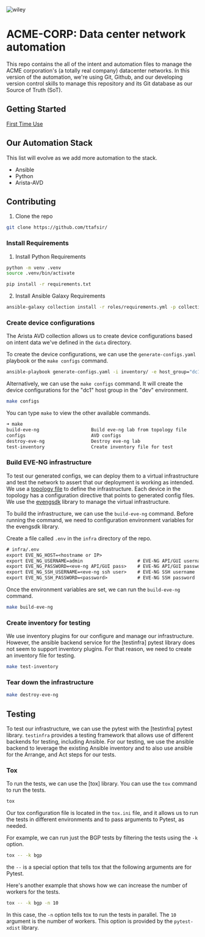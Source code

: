 <img src="https://user-images.githubusercontent.com/7189920/161707065-4bd60ae3-47f0-4426-92fe-1e07dd983897.png" alt="wiley" />

# ACME-CORP: Data center network automation

This repo contains the all of the intent and automation files to manage the ACME corporation's (a totally real company) datacenter networks. In this version of the automation, we're using Git, Github, and our developing version control skills to manage this repository and its Git database as our Source of Truth (SoT).

## Getting Started

[First Time Use](docs/first_time_use.md)

## Our Automation Stack

This list will evolve as we add more automation to the stack.

* Ansible
* Python
* Arista-AVD


## Contributing

1. Clone the repo

```sh
git clone https://github.com/ttafsir/
```

### Install Requirements

1. Install Python Requirements

```sh
python -m venv .venv
source .venv/bin/activate
```

```sh
pip install -r requirements.txt
```

2. Install Ansible Galaxy Requirements

```sh
ansible-galaxy collection install -r roles/requirements.yml -p collections
```


### Create device configurations

The Arista AVD collection allows us to create device configurations based on intent data we've defined in the `data` directory.

To create the device configurations, we can use the `generate-configs.yaml` playbook or the `make configs` command.

```sh
ansible-playbook generate-configs.yaml -i inventory/ -e host_group="dc1:&env_dev"
```

Alternatively, we can use the `make configs` command. It will create the device configurations for the "dc1" host group in the "dev" environment.

```sh
make configs
```

You can type `make` to view the other available commands.

```sh
➜ make
build-eve-ng                   Build eve-ng lab from topology file
configs                        AVD configs
destroy-eve-ng                 Destroy eve-ng lab
test-inventory                 Create inventory file for test
```

### Build EVE-NG infrastructure

To test our generated configs, we can deploy them to a virtual infrastructure and test the network to assert that our deployment is working as intended. We use a [topology file](infra/eve-ng-fabric-topology.yml) to define the infrastructure. Each device in the topology has a configuration directive that points to generated config files. We use the [evengsdk](www.github/ttafsir/evengsdk) library to manage the virtual infrastructure.

To build the infrastructure, we can use the `build-eve-ng` command. Before running the command, we need to configuration environment variables for the evengsdk library.

Create a file called `.env` in the `infra` directory of the repo.

```txt
# infra/.env
export EVE_NG_HOST=<hostname or IP>
export EVE_NG_USERNAME=admin                    # EVE-NG API/GUI username
export EVE_NG_PASSWORD=<eve-ng API/GUI pass>    # EVE-NG API/GUI password
export EVE_NG_SSH_USERNAME=<eve-ng ssh user>    # EVE-NG SSH username
export EVE_NG_SSH_PASSWORD=<password>           # EVE-NG SSH password
```

Once the environment variables are set, we can run the `build-eve-ng` command.

```sh
make build-eve-ng
```

### Create inventory for testing

We use inventory plugins for our configure and manage our infrastructure. However, the ansible backend service for the [testinfra] pytest library does not seem to support inventory plugins. For that reason, we need to create an inventory file for testing.

```sh
make test-inventory
```

### Tear down the infrastructure

```sh
make destroy-eve-ng
```

## Testing

To test our infrastructure, we can use the pytest with the [testinfra] pytest library. `testinfra` provides a testing framework that allows use of different backends for testing, including Ansible. For our testing, we use the ansible backend to leverage the existing Ansible inventory and to also use ansible for the Arrange, and Act steps for our tests.

### Tox

To run the tests, we can use the [tox] library. You can use the `tox` command to run the tests.

```sh
tox
```

Our tox configuration file is located in the `tox.ini` file, and it allows us to run the tests in different environments and to pass arguments to Pytest, as needed.

For example, we can run just the BGP tests by filtering the tests using the `-k` option.

```sh
tox -- -k bgp
```

the `--` is a special option that tells tox that the following arguments are for Pytest.

Here's another example that shows how we can increase the number of workers for the tests.

```sh
tox -- -k bgp -n 10
```

In this case, the `-n` option tells tox to run the tests in parallel. The `10` argument is the number of workers. This option is provided by the `pytest-xdist` library.
